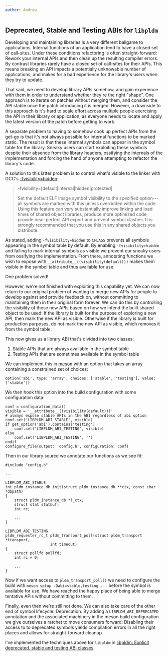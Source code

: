 ```yaml
---
author: Andrew
---
```


## Deprecated, Stable and Testing ABIs for `libpldm`

Developing and maintaining libraries is a very different ballgame to
applications. Internal functions of an application tend to have a closed set of
call-sites. Under these conditions refactoring is often straight-forward: Rework
your internal APIs and then clean up the resulting compiler errors. By contrast
libraries rarely have a closed set of call-sites for their APIs. This means
breaking an API impacts a potentially unknowable number of applications, and
makes for a bad experience for the library's users when they try to update.

That said, we need to develop library APIs somehow, and gain experience with
them in order to understand whether they're the right "shape". One approach is
to iterate on patches without merging them, and consider the API stable once the
patch introducing it is merged. However, a downside to this approach is it's
hard to scale effort across multiple people exercising the API in their library
or application, as everyone needs to locate and apply the latest version of the
patch before getting to work.

A separate problem to having to somehow cook up perfect APIs from the get-go is
that it's not always possible for internal functions to be marked static. The
result is that these internal symbols can appear in the symbol table for the
library. Sneaky users can start exploiting these symbols despite their absence
from the library headers, ossifying the internals of the implementation and
forcing the hand of anyone attempting to refactor the library's code.

A solution to this latter problem is to control what's visible to the linker
with GCC's [-fvisibility=hidden][man-1-gcc]:

[man-1-gcc]: https://www.man7.org/linux/man-pages/man1/gcc.1.html

> -fvisibility=[default\|internal\|hidden\|protected]
>
>   Set the default ELF image symbol visibility to the specified
>   option---all symbols are marked with this unless overridden
>   within the code.  Using this feature can very substantially
>   improve linking and load times of shared object libraries,
>   produce more optimized code, provide near-perfect API export
>   and prevent symbol clashes.  It is strongly recommended that
>   you use this in any shared objects you distribute.

As stated, adding `-fvisibility=hidden` to `CFLAGS` prevents all symbols
appearing in the symbol table by default. By enabling `-fvisibility=hidden` and
failing to mark internal symbols as visible we prevent our sneaky users from
ossifying the implementation. From there, annotating functions we wish to expose
with `__attribute__((visibility(default)))` makes them visible in the symbol
table and thus available for use.

One problem solved!

However, we're not finished with exploiting this capability yet. We can now
return to our original problem of wanting to merge new APIs for people to
develop against and provide feedback on, without committing to maintaining them
in their original form forever. We can do this by controlling the visibility of
these new APIs based on how we intend the built shared object to be used: If the
library is built for the purpose of exploring a new API, then mark the new API
as visible. Otherwise if the library is built for production purposes, do not
mark the new API as visible, which removes it from the symbol table.

This now gives us a library ABI that's divided into two classes:

1. Stable APIs that are always available in the symbol table
2. Testing APIs that are sometimes available in the symbol table

We can implement this in [meson][mesonbuild] with an option that takes an array
containing a constrained set of choices:

[mesonbuild]: https://mesonbuild.com/

```
option('abi', type: 'array', choices: ['stable', 'testing'], value: ['stable'])
```

We then hook this option into the build configuration with some configuration
data:

```
conf = configuration_data()
visible = '__attribute__((visibility(default)))'
# always expose stable APIs in the ABI regardless of abi option
conf.set('LIBPLDM_ABI_STABLE', visible)
if get_option('abi').contains('testing')
    conf.set('LIBPLDM_ABI_TESTING', visible)
else
    conf.set('LIBPLDM_ABI_TESTING', '')
endif
configure_file(output: 'config.h', configuration: conf)
```

Then in our library source we annotate our functions as we see fit:

```
#include "config.h"

...

LIBPLDM_ABI_STABLE
int pldm_instance_db_init(struct pldm_instance_db **ctx, const char *dbpath)
{
	struct pldm_instance_db *l_ctx;
	struct stat statbuf;
	int rc;

    ...
}

LIBPLDM_ABI_TESTING
pldm_requester_rc_t pldm_transport_poll(struct pldm_transport *transport,
					int timeout)
{
	struct pollfd pollfd;
	int rc = 0;

    ...
}
```

Now if we want access to `pldm_transport_poll()` we need to configure the build
with `meson setup -Dabi=stable,testing ...` before the symbol is available for
use. We have reached the happy place of being able to merge tentative APIs
without committing to them.

Finally, even then we're still not done. We can also take care of the other end
of symbol lifecycle: Deprecation. By adding a `LIBPLDM_ABI_DEPRECATED`
annotation and the associated machinery in the meson build configuration we give
ourselves a ratchet to move consumers forward: Disabling their access to to
deprecated symbols yields compilation errors in all the right places and allows
for straight-forward cleanup.

I've implemented the techniques above for `libpldm` in [libpldm: Explicit
deprecated, stable and testing ABI classes][libpldm-abi-control].

[libpldm-abi-control]: https://gerrit.openbmc.org/c/openbmc/libpldm/+/63974
